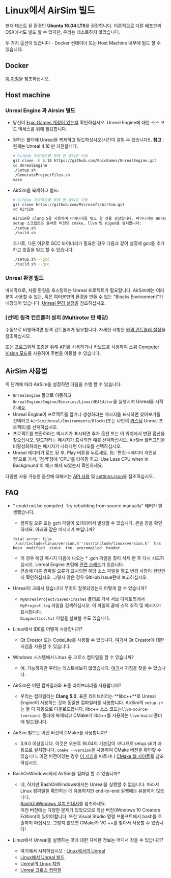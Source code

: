 # Linux에서 AirSim 빌드

현재 테스트 된 환경인 **Ubuntu 16.04 LTS**을 권장합니다. 이론적으로 다른 배포판과 OSX에서도 빌드 할 수 있지만, 우리는 테스트하지 않았습니다.

두 가지 옵션이 있습니다 - Docker 컨테이너 또는 Host Machine 내부에 빌드 할 수 있습니다.

## Docker 
[이 지침](https://github.com/Microsoft/AirSim/blob/master/docs/docker_ubuntu.md)을 참조하십시오.

## Host machine

### Unreal Engine 과 Airsim 빌드
- 당신이 [Epic Games 계정이 있는지](https://docs.unrealengine.com/latest/INT/Platforms/Linux/BeginnerLinuxDeveloper/SettingUpAnUnrealWorkflow/1/index.html) 확인하십시오. Unreal Engine에 대한 소스 코드 액세스를 위해 필요합니다.

- 원하는 폴더에 Unreal을 복제하고 빌드하십시오(시간이 걸릴 수 있습니다!). **참고** : 현재는 Unreal 4.18 만 지원합니다.
   ```bash
   # GitHub 프로젝트를 복제 한 폴더로 이동
   git clone -b 4.18 https://github.com/EpicGames/UnrealEngine.git
   cd UnrealEngine
   ./Setup.sh
   ./GenerateProjectFiles.sh
   make
   ```

- AirSim을 복제하고 빌드:
   ```bash
   # GitHub 프로젝트를 복제 한 폴더로 이동
   git clone https://github.com/Microsoft/AirSim.git
   cd AirSim

  AirSim은 clang 5를 사용하여 바이너리를 빌드 할 것을 권장합니다. 바이너리는 Unreal과 호환됩니다. 
  setup 스크립트는 올바른 버전의 cmake, llvm 및 eigen을 설치합니다:
   ./setup.sh
   ./build.sh
   ```

  추가로, 다른 이유로 GCC 바이너리가 필요한 경우 다음과 같이 설정에 gcc를 추가하고 호출을 빌드 할 수 있습니다:
   ```bash
   ./setup.sh --gcc
   ./build.sh --gcc
   ```

### Unreal 환경 빌드

마지막으로, 차량 환경을 호스팅하는 Unreal 프로젝트가 필요합니다. AirSim에는 여러분이 사용할 수 있는, 혹은 여러분만의 환경을 만들 수 있는 "Blocks Environment"가 내장되어 있습니다. [Unreal 환경 설정](unreal_proj.md)을 참조하십시오.

### [선택] 원격 컨트롤러 설치 (Multirotor 만 해당)

수동으로 비행하려면 원격 컨트롤러가 필요합니다. 자세한 사항은 [원격 컨트롤러 설정](remote_control.md)을 참조하십시오.

또는 프로그램적 조종을 위해 [API](apis.md)를 사용하거나 키보드를 사용하여 소위 [Computer Vision 모드](image_apis.md)를 사용하여 주변을 이동할 수 있습니다.

## AirSim 사용법

위 단계에 따라 AirSim을 설정하면 다음을 수행 할 수 있습니다.

- `UnrealEngine` 폴더로 이동하고 `UnrealEngine/Engine/Binaries/Linux/UE4Editor`을 실행시켜 Unreal을 시작하세요.
- Unreal Engine이 프로젝트를 열거나 생성하라는 메시지를 표시하면 찾아보기를 선택하고 `AirSim/Unreal/Environments/Blocks`(또는 나만의 [커스텀](unreal_custenv.md) Unreal 프로젝트)를 선택하십시오.
- 프로젝트를 변환하라는 메시지가 표시되면 추가 옵션 또는 이 위치에서 변환 옵션을 찾으십시오. 빌드하라는 메시지가 표시되면 예를 선택하십시오. AirSim 플러그인을 비활성화하라는 메시지가 나타나면 아니오를 선택하십시오.
- Unreal 에디터가 로드 된 후, Play 버튼을 누르세요. 팁: '편집->에디터 개인설정'으로 가서, '검색'창에 'CPU'를 타이핑 하고 'Use Less CPU when in Background'이 체크 해제 되었는지 확인하세요.

다양한 사용 가능한 옵션에 대해서는 [API 사용](apis.md) 및 [settings.json](settings.md)을 참조하십시오.

## FAQ

- "<MyProject> could not be compiled. Try rebuilding from source manually" 에러가 발생했습니다.
  * 컴파일 오류 또는 gch 파일이 오래되어서 발생할 수 있습니다. 콘솔 창을 확인하세요. 아래와 같은 메시지가 보입니까?
   ```
   fatal error: file  '/usr/include/linux/version.h''/usr/include/linux/version.h'  has  been  modified  since  the  precompiled  header
   ```
  * 이 경우 해당 메시지 다음에 나오는 * .gch 파일을 찾아 삭제 한 후 다시 시도하십시오. Unreal Engine 포럼에 [관련 스레드](https://answers.unrealengine.com/questions/412349/linux-ue4-build-precompiled-header-fatal-error.html)가 있습니다.
  * 콘솔에 다른 컴파일 오류가 표시되면 해당 소스 파일을 열고 변경 사항이 원인인지 확인하십시오. 그렇지 않은 경우 GitHub Issue란에 보고하십시오.

- Unreal이 크래시 됐습니다! 무엇이 잘못되었는지 어떻게 알 수 있습니까?
  * `MyUnrealProject/Saved/Crashes` 폴더로 가서 서브 디렉토리에서 `MyProject.log` 파일을 검색하십시오. 이 파일의 끝에 스택 추적 및 메시지가 표시됩니다.    
   `Diagnostics.txt` 파일을 살펴볼 수도 있습니다.

- Linux에서 IDE를 어떻게 사용합니까?
  * Qt Creator 또는 CodeLite를 사용할 수 있습니다. [여기](https://docs.unrealengine.com/latest/INT/Platforms/Linux/BeginnerLinuxDeveloper/SettingUpAnIDE/index.html)서 Qt Creator에 대한 지침을 사용할 수 있습니다.

- Windows 시스템에서 Linux 용 크로스 컴파일을 할 수 있습니까?
  * 예, 가능하지만 우리는 테스트해보지 않았습니다. [여기](https://docs.unrealengine.com/latest/INT/Platforms/Linux/GettingStarted/index.html)서 지침을 찾을 수 있습니다.

- AirSim은 어떤 컴파일러와 표준 라이브러리를 사용합니까?
  * 우리는 컴파일러는 **Clang 5.0**, 표준 라이브러리는 **libc++**로 Unreal Engine이 사용하는 것과 동일한 컴파일러를 사용합니다. AirSim의 `setup.sh`는 둘 다 자동으로 다운로드합니다. libc++ 소스 코드는`llvm-source-(version)` 폴더에 복제되고 CMake가 libc++를 사용하는 `llvm-build` 폴더에 빌드됩니다.

- AirSim 빌드는 어떤 버전의 CMake를 사용합니까?
  * 3.9.0 이상입니다. 이것은 우분투 16.04의 기본값이 *아니므로* setup.sh가 자동으로 설치합니다. `cmake --version`을 사용하여 CMake 버전을 확인할 수 있습니다. 이전 버전이있는 경우 [이 지침](cmake_linux.md)을 따르거나 [CMake 웹 사이트](https://cmake.org/install/)를 참조하십시오.

- BashOnWindows에서 AirSim을 컴파일 할 수 있습니까?
  * 네, 하지만 BashOnWindows에서는 Unreal을 실행할 수 없습니다. 따라서 Linux 컴파일을 확인하는 데 유용하지만 end-to-end 실행에는 유용하지 않습니다.    
   [BashOnWindows 설치 안내서](https://msdn.microsoft.com/en-us/commandline/wsl/install_guide)를 참조하세요.   
   이전 버전에는 다양한 문제가 있었으므로 최신 버전(Windows 10 Creators Edition)이 있어야합니다.
   또한 Visual Studio 명령 프롬프트에서 bash를 호출하지 마십시오. 그렇지 않으면 CMake가 VC ++를 찾아서 사용할 수 있습니다!

- Linux에서 Unreal을 실행하는 것에 대한 자세한 정보는 어디서 찾을 수 있습니까?
   * 여기에서 시작하십시오 : [Linux에서의 Unreal](https://docs.unrealengine.com/latest/INT/Platforms/Linux/index.html)
   * [Linux에서 Unreal 빌드](https://wiki.unrealengine.com/Building_On_Linux#Clang)
   * [Unreal의 Linux 지원](https://wiki.unrealengine.com/Linux_Support)
   * [Unreal 크로스 컴파일](https://wiki.unrealengine.com/Compiling_For_Linux)
